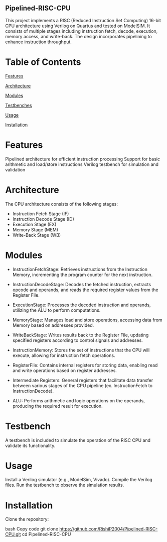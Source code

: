 ## Pipelined-RISC-CPU
This project implements a RISC (Reduced Instruction Set Computing) 16-bit CPU architecture using Verilog on Quartus and tested on ModelSIM. It consists of multiple stages including instruction fetch, decode, execution, memory access, and write-back. The design incorporates pipelining to enhance instruction throughput.

# Table of Contents
[Features](#features)

[Architecture](#architecture)

[Modules](#modules)

[Testbenches](#testbenches)

[Usage](#usage)

[Installation](#installation)

# Features
Pipelined architecture for efficient instruction processing
Support for basic arithmetic and load/store instructions
Verilog testbench for simulation and validation

# Architecture
The CPU architecture consists of the following stages:

- Instruction Fetch Stage (IF)
- Instruction Decode Stage (ID)
- Execution Stage (EX)
- Memory Stage (MEM)
- Write-Back Stage (WB)

# Modules
- InstructionFetchStage: Retrieves instructions from the Instruction Memory, incrementing the program counter for the next instruction.
- InstructionDecodeStage: Decodes the fetched instruction, extracts opcode and operands, and reads the required register values from the Register File.
- ExecutionStage: Processes the decoded instruction and operands, utilizing the ALU to perform computations.
- MemoryStage: Manages load and store operations, accessing data from Memory based on addresses provided.
- WriteBackStage: Writes results back to the Register File, updating specified registers according to control signals and addresses.
  
- InstructionMemory: Stores the set of instructions that the CPU will execute, allowing for instruction fetch operations.
- RegisterFile: Contains internal registers for storing data, enabling read and write operations based on register addresses.
- Intermediate Registers: General registers that facilitate data transfer between various stages of the CPU pipeline (ex. InstructionFetch to InstructionDecode).
- ALU: Performs arithmetic and logic operations on the operands, producing the required result for execution.
  
# Testbench
A testbench is included to simulate the operation of the RISC CPU and validate its functionality.

# Usage
Install a Verilog simulator (e.g., ModelSim, Vivado).
Compile the Verilog files.
Run the testbench to observe the simulation results.

# Installation
Clone the repository:

bash
Copy code
git clone https://github.com/RishiP2004/Pipelined-RISC-CPU.git
cd Pipelined-RISC-CPU
